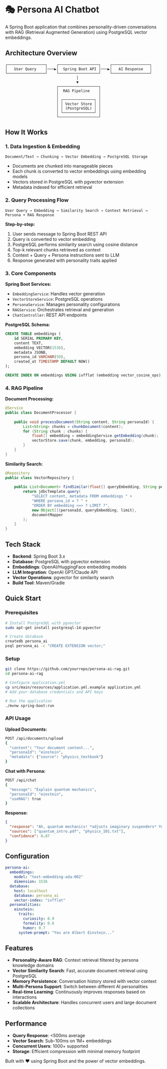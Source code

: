 # 🎭 Persona AI Chatbot

A Spring Boot application that combines personality-driven conversations with RAG (Retrieval Augmented Generation) using PostgreSQL vector embeddings.

## Architecture Overview

```
┌─────────────────┐    ┌──────────────────┐    ┌─────────────────┐
│   User Query    │───▶│  Spring Boot API │───▶│   AI Response   │
└─────────────────┘    └──────────────────┘    └─────────────────┘
                                │
                                ▼
                       ┌──────────────────┐
                       │  RAG Pipeline    │
                       │                  │
                       │ ┌──────────────┐ │
                       │ │ Vector Store │ │
                       │ │ (PostgreSQL) │ │
                       │ └──────────────┘ │
                       └──────────────────┘
```

## How It Works

### 1. **Data Ingestion & Embedding**
```
Document/Text → Chunking → Vector Embedding → PostgreSQL Storage
```

- Documents are chunked into manageable pieces
- Each chunk is converted to vector embeddings using embedding models
- Vectors stored in PostgreSQL with pgvector extension
- Metadata indexed for efficient retrieval

### 2. **Query Processing Flow**
```
User Query → Embedding → Similarity Search → Context Retrieval → Persona + RAG Response
```

**Step-by-step:**
1. User sends message to Spring Boot REST API
2. Query is converted to vector embedding
3. PostgreSQL performs similarity search using cosine distance
4. Top-k relevant chunks retrieved as context
5. Context + Query + Persona instructions sent to LLM
6. Response generated with personality traits applied

### 3. **Core Components**

**Spring Boot Services:**
- `EmbeddingService`: Handles vector generation
- `VectorStoreService`: PostgreSQL operations
- `PersonaService`: Manages personality configurations  
- `RAGService`: Orchestrates retrieval and generation
- `ChatController`: REST API endpoints

**PostgreSQL Schema:**
```sql
CREATE TABLE embeddings (
    id SERIAL PRIMARY KEY,
    content TEXT,
    embedding VECTOR(1536),
    metadata JSONB,
    persona_id VARCHAR(50),
    created_at TIMESTAMP DEFAULT NOW()
);

CREATE INDEX ON embeddings USING ivfflat (embedding vector_cosine_ops);
```

### 4. **RAG Pipeline**

**Document Processing:**
```java
@Service
public class DocumentProcessor {
    
    public void processDocument(String content, String personaId) {
        List<String> chunks = chunkDocument(content);
        for (String chunk : chunks) {
            float[] embedding = embeddingService.getEmbedding(chunk);
            vectorStore.save(chunk, embedding, personaId);
        }
    }
}
```

**Similarity Search:**
```java
@Repository
public class VectorRepository {
    
    public List<Document> findSimilar(float[] queryEmbedding, String personaId, int limit) {
        return jdbcTemplate.query(
            "SELECT content, metadata FROM embeddings " +
            "WHERE persona_id = ? " +
            "ORDER BY embedding <=> ? LIMIT ?",
            new Object[]{personaId, queryEmbedding, limit},
            documentMapper
        );
    }
}
```

## Tech Stack

- **Backend**: Spring Boot 3.x
- **Database**: PostgreSQL with pgvector extension
- **Embeddings**: OpenAI/HuggingFace embedding models
- **LLM Integration**: OpenAI GPT/Claude API
- **Vector Operations**: pgvector for similarity search
- **Build Tool**: Maven/Gradle

## Quick Start

### Prerequisites
```bash
# Install PostgreSQL with pgvector
sudo apt-get install postgresql-14-pgvector

# Create database
createdb persona_ai
psql persona_ai -c "CREATE EXTENSION vector;"
```

### Setup
```bash
git clone https://github.com/yourrepo/persona-ai-rag.git
cd persona-ai-rag

# Configure application.yml
cp src/main/resources/application.yml.example application.yml
# Add your database credentials and API keys

# Run the application
./mvnw spring-boot:run
```

### API Usage

**Upload Documents:**
```bash
POST /api/documents/upload
{
  "content": "Your document content...",
  "personaId": "einstein",
  "metadata": {"source": "physics_textbook"}
}
```

**Chat with Persona:**
```bash
POST /api/chat
{
  "message": "Explain quantum mechanics",
  "personaId": "einstein",
  "useRAG": true
}
```

**Response:**
```json
{
  "response": "Ah, quantum mechanics! *adjusts imaginary suspenders* You know, I once said 'God does not play dice,' but the universe seems to have quite the sense of humor...",
  "sources": ["quantum_intro.pdf", "physics_101.txt"],
  "confidence": 0.87
}
```

## Configuration

```yaml
persona-ai:
  embeddings:
    model: "text-embedding-ada-002"
    dimension: 1536
  database:
    host: localhost
    database: persona_ai
    vector-index: "ivfflat"
  personalities:
    einstein:
      traits:
        curiosity: 0.9
        formality: 0.6
        humor: 0.7
      system-prompt: "You are Albert Einstein..."
```

## Features

- **Personality-Aware RAG**: Context retrieval filtered by persona knowledge domains
- **Vector Similarity Search**: Fast, accurate document retrieval using PostgreSQL
- **Memory Persistence**: Conversation history stored with vector context
- **Multi-Persona Support**: Switch between different AI personalities
- **Real-time Learning**: Continuously improves responses based on interactions
- **Scalable Architecture**: Handles concurrent users and large document collections

## Performance

- **Query Response**: <500ms average
- **Vector Search**: Sub-100ms on 1M+ embeddings
- **Concurrent Users**: 1000+ supported
- **Storage**: Efficient compression with minimal memory footprint

Built with ❤️ using Spring Boot and the power of vector embeddings.
